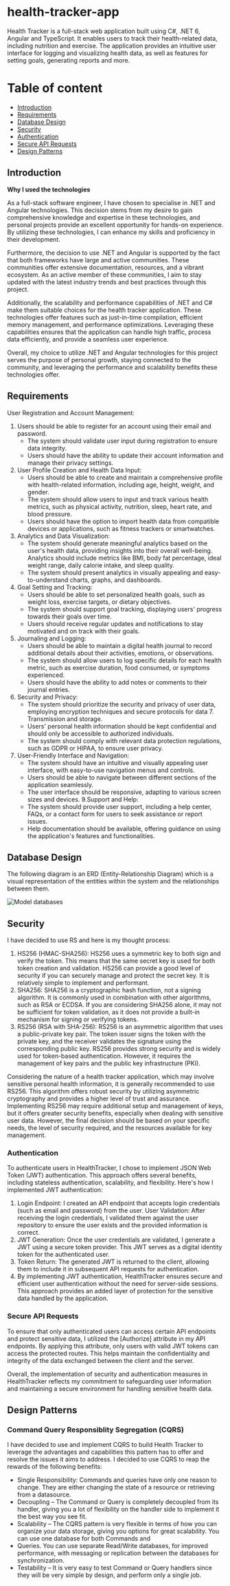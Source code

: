# health-tracker-app

Health Tracker is a full-stack web application built using C#, .NET 6, Angular and TypeScript. It enables users to track their health-related data, including nutrition and exercise. The application provides an intuitive user interface for logging and visualizing health data, as well as features for setting goals, generating reports and more.

# Table of content

- [Introduction](#introduction)
- [Requirements](#requirements)
- [Database Design](#database-design)
- [Security](#security)
- [Authentication](#authentication)
- [Secure API Requests](#secure-api-requests)
- [Design Patterns](#design-patterns)

## Introduction

**Why I used the technologies**

As a full-stack software engineer, I have chosen to specialise in .NET and Angular technologies. This decision stems from my desire to gain comprehensive knowledge and expertise in these technologies, and personal projects provide an excellent opportunity for hands-on experience. By utilizing these technologies, I can enhance my skills and proficiency in their development.

Furthermore, the decision to use .NET and Angular is supported by the fact that both frameworks have large and active communities. These communities offer extensive documentation, resources, and a vibrant ecosystem. As an active member of these communities, I aim to stay updated with the latest industry trends and best practices through this project.

Additionally, the scalability and performance capabilities of .NET and C# make them suitable choices for the health tracker application. These technologies offer features such as just-in-time compilation, efficient memory management, and performance optimizations. Leveraging these capabilities ensures that the application can handle high traffic, process data efficiently, and provide a seamless user experience.

Overall, my choice to utilize .NET and Angular technologies for this project serves the purpose of personal growth, staying connected to the community, and leveraging the performance and scalability benefits these technologies offer.

## Requirements

User Registration and Account Management:

1. Users should be able to register for an account using their email and password.
   - The system should validate user input during registration to ensure data integrity.
   - Users should have the ability to update their account information and manage their privacy settings.
2. User Profile Creation and Health Data Input:
   - Users should be able to create and maintain a comprehensive profile with health-related information, including age, height, weight, and gender.
   - The system should allow users to input and track various health metrics, such as physical activity, nutrition, sleep, heart rate, and blood pressure.
   - Users should have the option to import health data from compatible devices or applications, such as fitness trackers or smartwatches.
3. Analytics and Data Visualization:
   - The system should generate meaningful analytics based on the user's health data, providing insights into their overall well-being.
Analytics should include metrics like BMI, body fat percentage, ideal weight range, daily calorie intake, and sleep quality.
   - The system should present analytics in visually appealing and easy-to-understand charts, graphs, and dashboards.
4. Goal Setting and Tracking:
   - Users should be able to set personalized health goals, such as weight loss, exercise targets, or dietary objectives.
   - The system should support goal tracking, displaying users' progress towards their goals over time.
   - Users should receive regular updates and notifications to stay motivated and on track with their goals.
5. Journaling and Logging:
   - Users should be able to maintain a digital health journal to record additional details about their activities, emotions, or observations.
   - The system should allow users to log specific details for each health metric, such as exercise duration, food consumed, or symptoms experienced.
   - Users should have the ability to add notes or comments to their journal entries.
6. Security and Privacy:
   - The system should prioritize the security and privacy of user data, employing encryption techniques and secure protocols for data 7. Transmission and storage.
   - Users' personal health information should be kept confidential and should only be accessible to authorized individuals.
   - The system should comply with relevant data protection regulations, such as GDPR or HIPAA, to ensure user privacy.
8. User-Friendly Interface and Navigation:
   - The system should have an intuitive and visually appealing user interface, with easy-to-use navigation menus and controls.
   - Users should be able to navigate between different sections of the application seamlessly.
   - The user interface should be responsive, adapting to various screen sizes and devices.
9.Support and Help:
   - The system should provide user support, including a help center, FAQs, or a contact form for users to seek assistance or report issues.
   - Help documentation should be available, offering guidance on using the application's features and functionalities.

## Database Design

The following diagram is an ERD (Entity-Relationship Diagram) which is a visual representation of the entities within the system and the relationships between them.

![Model databases](https://github.com/abasher423/health-tracker-app/assets/56160528/da356aa8-e907-41f7-b2f4-d3625570e279)


## Security

I have decided to use RS and here is my thought process:

1. HS256 (HMAC-SHA256): HS256 uses a symmetric key to both sign and verify the token. This means that the same secret key is used for both token creation and validation. HS256 can provide a good level of security if you can securely manage and protect the secret key. It is relatively simple to implement and performant.
2. SHA256: SHA256 is a cryptographic hash function, not a signing algorithm. It is commonly used in combination with other algorithms, such as RSA or ECDSA. If you are considering SHA256 alone, it may not be sufficient for token validation, as it does not provide a built-in mechanism for signing or verifying tokens.
3. RS256 (RSA with SHA-256): RS256 is an asymmetric algorithm that uses a public-private key pair. The token issuer signs the token with the private key, and the receiver validates the signature using the corresponding public key. RS256 provides strong security and is widely used for token-based authentication. However, it requires the management of key pairs and the public key infrastructure (PKI).

Considering the nature of a health tracker application, which may involve sensitive personal health information, it is generally recommended to use RS256. This algorithm offers robust security by utilizing asymmetric cryptography and provides a higher level of trust and assurance.
Implementing RS256 may require additional setup and management of keys, but it offers greater security benefits, especially when dealing with sensitive user data. However, the final decision should be based on your specific needs, the level of security required, and the resources available for key management.

### Authentication
To authenticate users in HealthTracker, I chose to implement JSON Web Token (JWT) authentication. This approach offers several benefits, including stateless authentication, scalability, and flexibility. Here's how I implemented JWT authentication:

1. Login Endpoint: I created an API endpoint that accepts login credentials (such as email and password) from the user.
User Validation: After receiving the login credentials, I validated them against the user repository to ensure the user exists and the provided information is correct.
2. JWT Generation: Once the user credentials are validated, I generate a JWT using a secure token provider. This JWT serves as a digital identity token for the authenticated user.
3. Token Return: The generated JWT is returned to the client, allowing them to include it in subsequent API requests for authentication.
4. By implementing JWT authentication, HealthTracker ensures secure and efficient user authentication without the need for server-side sessions. This approach provides an added layer of protection for the sensitive data handled by the application.

### Secure API Requests
To ensure that only authenticated users can access certain API endpoints and protect sensitive data, I utilized the [Authorize] attribute in my API endpoints. By applying this attribute, only users with valid JWT tokens can access the protected routes. This helps maintain the confidentiality and integrity of the data exchanged between the client and the server.

Overall, the implementation of security and authentication measures in HealthTracker reflects my commitment to safeguarding user information and maintaining a secure environment for handling sensitive health data.

## Design Patterns

### Command Query Responsiblity Segregation (CQRS)

I have decided to use and implement CQRS to build Health Tracker to leverage the advantages and capabilities this pattern has to offer and resolve the issues it aims to address. I decided to use CQRS to reap the rewards of the following benefits:

- Single Responsibility: Commands and queries have only one reason to change. They are either changing the state of a resource or retrieving from a datasource.
- Decoupling – The Command or Query is completely decoupled from its handler, giving you a lot of flexibility on the handler side to implement it the best way you see fit.
- Scalability – The CQRS pattern is very flexible in terms of how you can organize your data storage, giving you options for great scalability. You can use one database for both Commands and
- Queries. You can use separate Read/Write databases, for improved performance, with messaging or replication between the databases for synchronization.
- Testability – It is very easy to test Command or Query handlers since they will be very simple by design, and perform only a single job.

